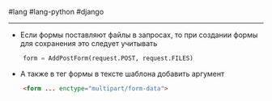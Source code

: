   #lang #lang-python #django

---
- Если формы поставляют файлы в запросах, то при создании формы для сохранения это следует учитывать
```python
	form = AddPostForm(request.POST, request.FILES)
```

- А также в тег формы в тексте шаблона добавить аргумент
```html
	<form ... enctype="multipart/form-data">
```
